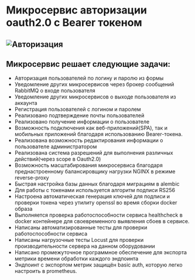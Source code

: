 # Микросервис авторизации oauth2.0 с Bearer токеном
![](https://cdn3.iconfinder.com/data/icons/ios-web-user-interface-flat-circle-shadow-vol-3/512/Authorisation_lock_padlock_password_privacy_safe_security-1024.png 'Авторизация')
---
## Микросервис решает следующие задачи:
* Авторизация пользователей по логину и паролю из формы
* Уведомление других микросервисов через брокер сообщений RabbitMQ о входе пользователя
* Уведомление других микросервисов о выходе пользователя из аккаунта
* Регистрация пользователей с логином и паролем
* Реализовано подтверждение почты пользователей
* Реализовано получение информации о пользователе
* Возможность подключения как веб-приложений(SPA), так и мобильных приложений благодаря использованию Bearer-токена.
* Реализована возможность редактирования информации о пользователе администратором
* Реализована система разрешений для выполнения различных действий(через scope в Oauth2.0)
* Возможность масштабирования микросервиса благодаря преднастроенному балансировщику нагрузки NGINX в режиме reverse-proxy
* Быстрая настройка базы данных благодаря миграциям в alembic
* Для работы с токенами используется алгоритм подписи RS256
* Настроена автоматическая генерация ключей для подписи и проверки токена через утилиту openssl во время сборки docker образа
* Выполняется проверка работоспособности сервиса healthcheck в docker контейнере для своевременного выявления сбоев в сервисе.
* Написаны автоматизированные тесты для проверки работоспособности сервиса
* Написаны нагрузочные тесты Locust для проверки производительности сервера на данном оборудовании
* Написано промежуточное программное обеспечение для экспорта метрики времени обработки каждого эндпоинта
* Эндпоинт с экспортом метрик защищён basic auth, которую легко настроить в prometheus.